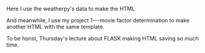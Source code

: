 Here I use the weatherpy's data to make the HTML

And meanwhile, I use my project 1---movie factor determination to make another HTML with the same template.

To be honst, Thursday's lecture about FLASK making HTML saving so much time.